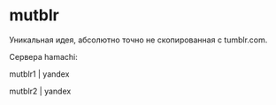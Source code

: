 # mutblr
Уникальная идея, абсолютно точно не скопированная с tumblr.com.

Сервера hamachi:

mutblr1 | yandex

mutblr2 | yandex
